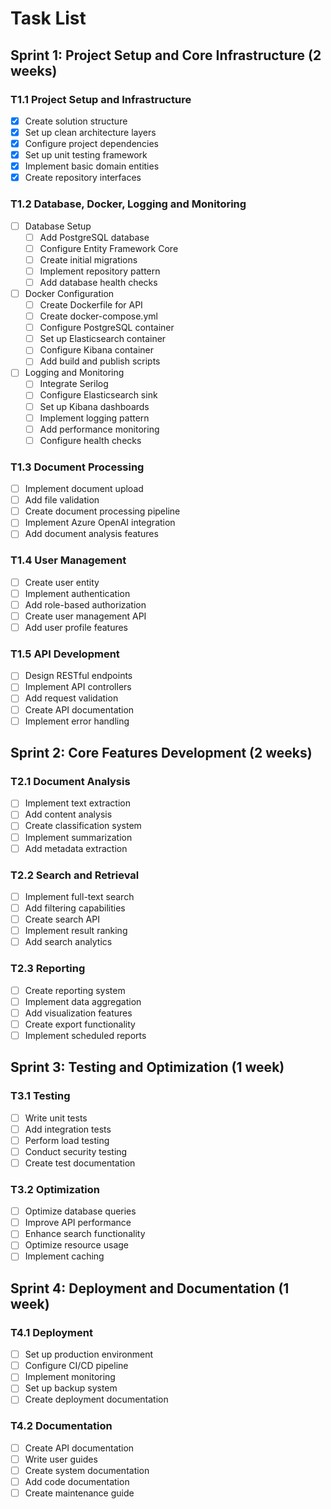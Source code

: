 # Task List

## Sprint 1: Project Setup and Core Infrastructure (2 weeks)

### T1.1 Project Setup and Infrastructure
- [x] Create solution structure
- [x] Set up clean architecture layers
- [x] Configure project dependencies
- [x] Set up unit testing framework
- [x] Implement basic domain entities
- [x] Create repository interfaces

### T1.2 Database, Docker, Logging and Monitoring
- [ ] Database Setup
  - [ ] Add PostgreSQL database
  - [ ] Configure Entity Framework Core
  - [ ] Create initial migrations
  - [ ] Implement repository pattern
  - [ ] Add database health checks

- [ ] Docker Configuration
  - [ ] Create Dockerfile for API
  - [ ] Create docker-compose.yml
  - [ ] Configure PostgreSQL container
  - [ ] Set up Elasticsearch container
  - [ ] Configure Kibana container
  - [ ] Add build and publish scripts

- [ ] Logging and Monitoring
  - [ ] Integrate Serilog
  - [ ] Configure Elasticsearch sink
  - [ ] Set up Kibana dashboards
  - [ ] Implement logging pattern
  - [ ] Add performance monitoring
  - [ ] Configure health checks

### T1.3 Document Processing
- [ ] Implement document upload
- [ ] Add file validation
- [ ] Create document processing pipeline
- [ ] Implement Azure OpenAI integration
- [ ] Add document analysis features

### T1.4 User Management
- [ ] Create user entity
- [ ] Implement authentication
- [ ] Add role-based authorization
- [ ] Create user management API
- [ ] Add user profile features

### T1.5 API Development
- [ ] Design RESTful endpoints
- [ ] Implement API controllers
- [ ] Add request validation
- [ ] Create API documentation
- [ ] Implement error handling

## Sprint 2: Core Features Development (2 weeks)

### T2.1 Document Analysis
- [ ] Implement text extraction
- [ ] Add content analysis
- [ ] Create classification system
- [ ] Implement summarization
- [ ] Add metadata extraction

### T2.2 Search and Retrieval
- [ ] Implement full-text search
- [ ] Add filtering capabilities
- [ ] Create search API
- [ ] Implement result ranking
- [ ] Add search analytics

### T2.3 Reporting
- [ ] Create reporting system
- [ ] Implement data aggregation
- [ ] Add visualization features
- [ ] Create export functionality
- [ ] Implement scheduled reports

## Sprint 3: Testing and Optimization (1 week)

### T3.1 Testing
- [ ] Write unit tests
- [ ] Add integration tests
- [ ] Perform load testing
- [ ] Conduct security testing
- [ ] Create test documentation

### T3.2 Optimization
- [ ] Optimize database queries
- [ ] Improve API performance
- [ ] Enhance search functionality
- [ ] Optimize resource usage
- [ ] Implement caching

## Sprint 4: Deployment and Documentation (1 week)

### T4.1 Deployment
- [ ] Set up production environment
- [ ] Configure CI/CD pipeline
- [ ] Implement monitoring
- [ ] Set up backup system
- [ ] Create deployment documentation

### T4.2 Documentation
- [ ] Create API documentation
- [ ] Write user guides
- [ ] Create system documentation
- [ ] Add code documentation
- [ ] Create maintenance guide 